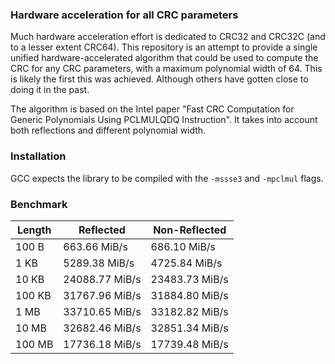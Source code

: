 ### Hardware acceleration for all CRC parameters

Much hardware acceleration effort is dedicated to CRC32 and CRC32C (and to a lesser extent CRC64). This repository is an attempt to provide a single unified hardware-accelerated algorithm that could be used to compute the CRC for any CRC parameters, with a maximum polynomial width of 64. This is likely the first this was achieved. Although others have gotten close to doing it in the past.

The algorithm is based on the Intel paper "Fast CRC Computation for Generic Polynomials Using PCLMULQDQ Instruction". It takes into account both reflections and different polynomial width.

### Installation

GCC expects the library to be compiled with the `-mssse3` and `-mpclmul` flags.

### Benchmark

| Length | Reflected | Non-Reflected |
| --- | --- | --- |
| 100 B | 663.66 MiB/s | 686.10 MiB/s |
| 1 KB | 5289.38 MiB/s | 4725.84 MiB/s |
| 10 KB | 24088.77 MiB/s | 23483.73 MiB/s |
| 100 KB | 31767.96 MiB/s | 31884.80 MiB/s |
| 1 MB | 33710.65 MiB/s | 33182.82 MiB/s |
| 10 MB | 32682.46 MiB/s | 32851.34 MiB/s |
| 100 MB | 17736.18 MiB/s | 17739.48 MiB/s |